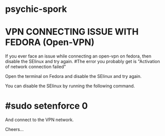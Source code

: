 # psychic-spork
# VPN CONNECTING ISSUE WITH FEDORA (Open-VPN)

If you ever face an issue while connecting an open-vpn on fedora, then disable the SElinux and try again.
#The error you probably get is "Activation of network connection failed"

Open the terminal on Fedora and disable the SElinux and try again.

You can disable the SElinux by running the following command.
# #sudo setenforce 0

And connect to the VPN network.

Cheers...
